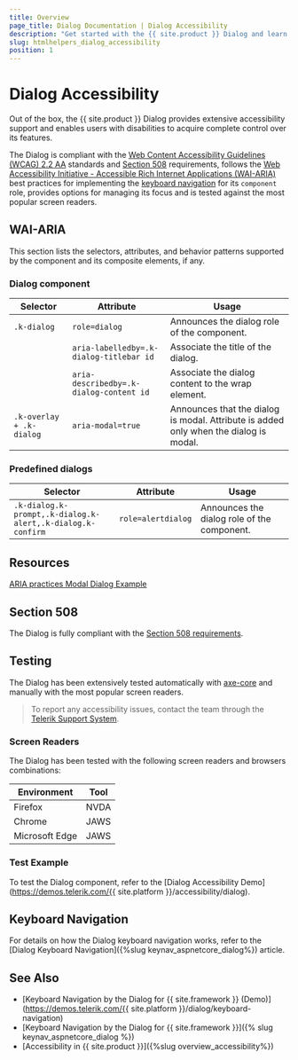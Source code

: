 ```yaml
---
title: Overview
page_title: Dialog Documentation | Dialog Accessibility
description: "Get started with the {{ site.product }} Dialog and learn about its accessibility support for WAI-ARIA, Section 508, and WCAG 2.2."
slug: htmlhelpers_dialog_accessibility
position: 1
---
```


# Dialog Accessibility





Out of the box, the {{ site.product }} Dialog provides extensive accessibility support and enables users with disabilities to acquire complete control over its features.


The Dialog is compliant with the [Web Content Accessibility Guidelines (WCAG) 2.2 AA](https://www.w3.org/TR/WCAG22/) standards and [Section 508](https://www.section508.gov/) requirements, follows the [Web Accessibility Initiative - Accessible Rich Internet Applications (WAI-ARIA)](https://www.w3.org/WAI/ARIA/apg/) best practices for implementing the [keyboard navigation](#keyboard-navigation) for its `component` role, provides options for managing its focus and is tested against the most popular screen readers.

## WAI-ARIA


This section lists the selectors, attributes, and behavior patterns supported by the component and its composite elements, if any.

### Dialog component

| Selector | Attribute | Usage |
| -------- | --------- | ----- |
| `.k-dialog` | `role=dialog` | Announces the dialog role of the component. |
|  | `aria-labelledby=.k-dialog-titlebar id` | Associate the title of the dialog. |
|  | `aria-describedby=.k-dialog-content id` | Associate the dialog content to the wrap element. |
| `.k-overlay + .k-dialog` | `aria-modal=true` | Announces that the dialog is modal. Attribute is added only when the dialog is modal. |

### Predefined dialogs

| Selector | Attribute | Usage |
| -------- | --------- | ----- |
| `.k-dialog.k-prompt,.k-dialog.k-alert,.k-dialog.k-confirm` | `role=alertdialog` | Announces the dialog role of the component. |

## Resources

[ARIA practices Modal Dialog Example](https://www.w3.org/WAI/ARIA/apg/example-index/dialog-modal/dialog)

## Section 508


The Dialog is fully compliant with the [Section 508 requirements](http://www.section508.gov/).

## Testing


The Dialog has been extensively tested automatically with [axe-core](https://github.com/dequelabs/axe-core) and manually with the most popular screen readers.

> To report any accessibility issues, contact the team through the [Telerik Support System](https://www.telerik.com/account/support-center).

### Screen Readers


The Dialog has been tested with the following screen readers and browsers combinations:

| Environment | Tool |
| ----------- | ---- |
| Firefox | NVDA |
| Chrome | JAWS |
| Microsoft Edge | JAWS |



### Test Example

To test the Dialog component, refer to the [Dialog Accessibility Demo](https://demos.telerik.com/{{ site.platform }}/accessibility/dialog).

## Keyboard Navigation

For details on how the Dialog keyboard navigation works, refer to the [Dialog Keyboard Navigation]({%slug keynav_aspnetcore_dialog%}) article.

## See Also

* [Keyboard Navigation by the Dialog for {{ site.framework }} (Demo)](https://demos.telerik.com/{{ site.platform }}/dialog/keyboard-navigation)
* [Keyboard Navigation by the Dialog for {{ site.framework }}]({% slug keynav_aspnetcore_dialog %})
* [Accessibility in {{ site.product }}]({%slug overview_accessibility%})